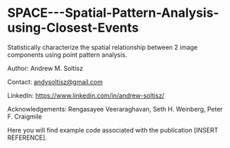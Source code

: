 # SPACE---Spatial-Pattern-Analysis-using-Closest-Events
Statistically characterize the spatial relationship between 2 image components using point pattern analysis.


Author: Andrew M. Soltisz

Contact: andysoltisz@gmail.com

LinkedIn: https://www.linkedin.com/in/andrew-soltisz/

Acknowledgements: Rengasayee Veeraraghavan, Seth H. Weinberg, Peter F. Craigmile


Here you will find example code associated with the publication [INSERT REFERENCE].
